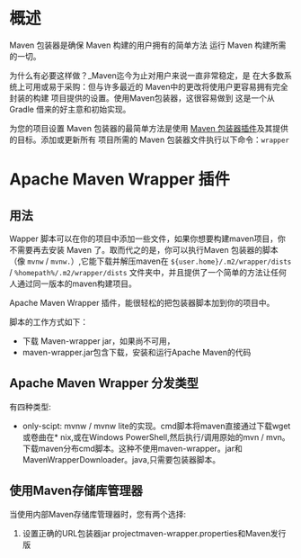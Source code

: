 # 概述

Maven 包装器是确保 Maven 构建的用户拥有的简单方法 运行 Maven 构建所需的一切。

为什么有必要这样做？_Maven迄今为止对用户来说一直非常稳定，是 在大多数系统上可用或易于采购：但与许多最近的 Maven中的更改将使用户更容易拥有完全封装的构建 项目提供的设置。使用Maven包装器，这很容易做到 这是一个从 Gradle 借来的好主意和初始实现。

为您的项目设置 Maven 包装器的最简单方法是使用 [Maven 包装器插件](https://maven.apache.org/wrapper/maven-wrapper-plugin)及其提供的目标。添加或更新所有 项目所需的 Maven 包装器文件执行以下命令：`wrapper`

# Apache Maven Wrapper 插件

## 用法

Wapper 脚本可以在你的项目中添加一些文件，如果你想要构建maven项目，你不需要再去安装 Maven 了。取而代之的是，你可以执行Maven 包装器的脚本 （像 `mvnw` / `mvnw.`）,它能下载并解压maven在 `${user.home}/.m2/wrapper/dists` /  `%homepath%/.m2/wrapper/dists` 文件夹中，并且提供了一个简单的方法让任何人通过同一版本的maven构建项目。

Apache Maven Wrapper 插件，能很轻松的把包装器脚本加到你的项目中。

脚本的工作方式如下：
- 下载 Maven-wrapper jar，如果尚不可用，
-  maven-wrapper.jar包含下载，安装和运行Apache Maven的代码


## Apache Maven Wrapper 分发类型

有四种类型:
- only-scipt: mvnw / mvnw lite的实现。cmd脚本将maven直接通过下载wget或卷曲在* nix,或在Windows PowerShell,然后执行/调用原始的mvn / mvn。下载maven分布cmd脚本。这种不使用maven-wrapper。jar和MavenWrapperDownloader。java,只需要包装器脚本。

## 使用Maven存储库管理器

当使用内部Maven存储库管理器时，您有两个选择:

1. 设置正确的URL包装器jar projectmaven-wrapper.properties和Maven发行版